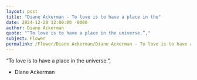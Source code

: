 ```yaml
---
layout: post
title: "Diane Ackerman - To love is to have a place in the"
date: 2024-12-28 12:00:00 -0000
author: Diane Ackerman
quote: "“To love is to have a place in the universe.”,"
subject: Flower
permalink: /Flower/Diane Ackerman/Diane Ackerman - To love is to have a place in the
---
```


“To love is to have a place in the universe.”,

- Diane Ackerman
